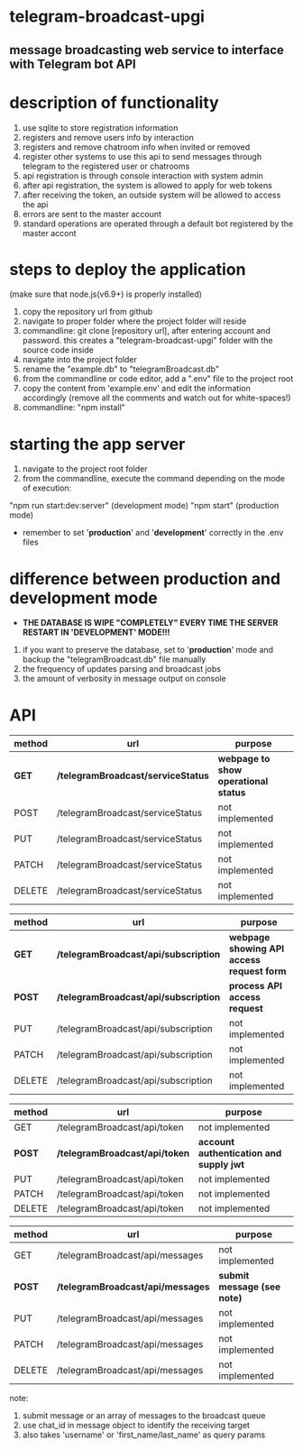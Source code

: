 # telegram-broadcast-upgi

## message broadcasting web service to interface with Telegram bot API

# description of functionality

1. use sqlite to store registration information
2. registers and remove users info by interaction
3. registers and remove chatroom info when invited or removed
4. register other systems to use this api to send messages through telegram to the registered user or chatrooms
5. api registration is through console interaction with system admin
6. after api registration, the system is allowed to apply for web tokens
7. after receiving the token, an outside system will be allowed to access the api
8. errors are sent to the master account
9. standard operations are operated through a default bot registered by the master accont

# steps to deploy the application

(make sure that node.js(v6.9+) is properly installed)
1. copy the repository url from github
2. navigate to proper folder where the project folder will reside
3. commandline: git clone [repository url], after entering account and password.  this creates a "telegram-broadcast-upgi" folder with the source code inside
4. navigate into the project folder
5. rename the "example.db" to "telegramBroadcast.db"
6. from the commandline or code editor, add a ".env" file to the project root
7. copy the content from 'example.env' and edit the information accordingly (remove all the comments and watch out for white-spaces!)
8. commandline: "npm install"

# starting the app server

1. navigate to the project root folder
2. from the commandline, execute the command depending on the mode of execution:

"npm run start:dev:server" (development mode)
"npm start" (production mode)

* remember to set '**production**' and '**development**' correctly in the .env files

# difference between production and development mode

* **THE DATABASE IS WIPE "COMPLETELY" EVERY TIME THE SERVER RESTART IN 'DEVELOPMENT' MODE!!!**
1. if you want to preserve the database, set to '**production**' mode and backup the "telegramBroadcast.db" file manually
2. the frequency of updates parsing and broadcast jobs
3. the amount of verbosity in message output on console

# API

|method|url|purpose|
|------|---|-------|
| **GET** | **/telegramBroadcast/serviceStatus** | **webpage to show operational status** |
| POST | /telegramBroadcast/serviceStatus | not implemented |
| PUT | /telegramBroadcast/serviceStatus | not implemented |
| PATCH | /telegramBroadcast/serviceStatus | not implemented |
| DELETE | /telegramBroadcast/serviceStatus | not implemented |

|method|url|purpose|
|------|---|-------|
| **GET** | **/telegramBroadcast/api/subscription** | **webpage showing API access request form** |
| **POST** | **/telegramBroadcast/api/subscription** | **process API access request** |
| PUT | /telegramBroadcast/api/subscription | not implemented |
| PATCH | /telegramBroadcast/api/subscription | not implemented |
| DELETE | /telegramBroadcast/api/subscription | not implemented |

|method|url|purpose|
|------|---|-------|
| GET | /telegramBroadcast/api/token | not implemented |
| **POST** | **/telegramBroadcast/api/token** | **account authentication and supply jwt** |
| PUT | /telegramBroadcast/api/token | not implemented |
| PATCH | /telegramBroadcast/api/token | not implemented |
| DELETE | /telegramBroadcast/api/token | not implemented |

|method|url|purpose|
|------|---|-------|
| GET | /telegramBroadcast/api/messages | not implemented |
| **POST** | **/telegramBroadcast/api/messages** | **submit message (see note)** |
| PUT | /telegramBroadcast/api/messages | not implemented |
| PATCH | /telegramBroadcast/api/messages | not implemented |
| DELETE | /telegramBroadcast/api/messages | not implemented |

note:
1. submit message or an array of messages to the broadcast queue
2. use chat_id in message object to identify the receiving target
3. also takes 'username' or 'first_name/last_name' as query params
